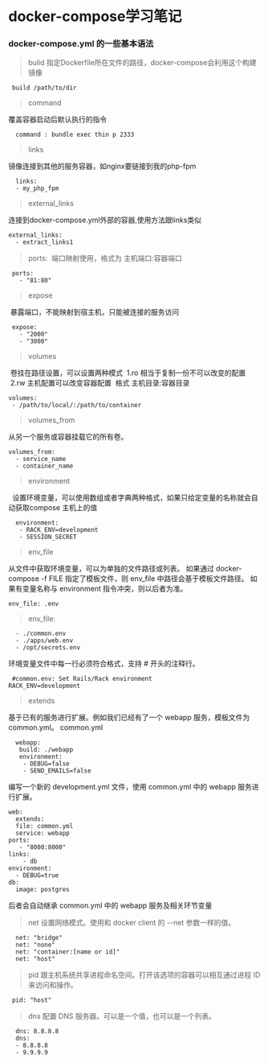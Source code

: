 # docker-compose学习笔记

### docker-compose.yml 的一些基本语法

>bulid 
>指定Dockerfile所在文件的路径，docker-compose会利用这个构建镜像

```shell
 build /path/to/dir
```

> command 

覆盖容器启动后默认执行的指令
```shell
  command : bundle exec thin p 2333
```

>links 

镜像连接到其他的服务容器，如nginx要链接到我的php-fpm
```shell
  links:
  - my_php_fpm
```

 >external_links

连接到docker-compose.yml外部的容器,使用方法跟links类似

```
external_links:
  - extract_links1
```

>ports:
> 端口映射使用，格式为 主机端口:容器端口

 ```shell
  ports:
    - "81:80"
 ```


>expose 

  暴露端口，不能映射到宿主机，只能被连接的服务访问
 ```shell
  expose:
    - "2000"
    - "3000"
 ```

>volumes

  卷挂在路径设置，可以设置两种模式
  1.ro 相当于复制一份不可以改变的配置
  2.rw 主机配置可以改变容器配置
  格式 主机目录:容器目录
 ```shell
 volumes:
  - /path/to/local/:/path/to/container
 ```

> volumes_from

  从另一个服务或容器挂载它的所有卷。
  ```shell
  volumes_from:
    - service_name
    - container_name
  ```

>environment

   设置环境变量，可以使用数组或者字典两种格式，如果只给定变量的名称就会自动获取compose 主机上的值

 ```shell
   environment:
    - RACK_ENV=development
    - SESSION_SECRET
 ```

>env_file

从文件中获取环境变量，可以为单独的文件路径或列表。
如果通过 docker-compose -f FILE 指定了模板文件，则 env_file 中路径会基于模板文件路径。
如果有变量名称与 environment 指令冲突，则以后者为准。

```shell
env_file: .env
```

>env_file:

```
  - ./common.env
  - ./apps/web.env
  - /opt/secrets.env
```

环境变量文件中每一行必须符合格式，支持 # 开头的注释行。
 ```shell
  #common.env: Set Rails/Rack environment
RACK_ENV=development
 ```

>extends

基于已有的服务进行扩展。例如我们已经有了一个 webapp 服务，模板文件为 common.yml。
 common.yml
 ```shell
   webapp:
    build: ./webapp
    environment:
     - DEBUG=false
     - SEND_EMAILS=false
 ```
编写一个新的 development.yml 文件，使用 common.yml 中的 webapp 服务进行扩展。
```shell
web:
  extends:
  file: common.yml
  service: webapp
ports:
   - "8000:8000"
links:
    - db
environment:
  - DEBUG=true
db:
  image: postgres
```
后者会自动继承 common.yml 中的 webapp 服务及相关环节变量

>net 
>设置网络模式。使用和 docker client 的 --net 参数一样的值。
```
  net: "bridge"
  net: "none"
  net: "container:[name or id]"
  net: "host"
```

>pid 
>跟主机系统共享进程命名空间。打开该选项的容器可以相互通过进程 ID 来访问和操作。
 ```
  pid: "host"
 ```

>dns 
>配置 DNS 服务器。可以是一个值，也可以是一个列表。
``` 
  dns: 8.8.8.8
  dns:
  - 8.8.8.8
  - 9.9.9.9
```



 